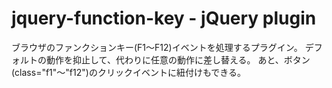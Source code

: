 jquery-function-key - jQuery plugin
==================

ブラウザのファンクションキー(F1～F12)イベントを処理するプラグイン。 
デフォルトの動作を抑止して、代わりに任意の動作に差し替える。
あと、ボタン(class="f1"～"f12")のクリックイベントに紐付けもできる。
